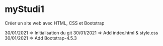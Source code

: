 # myStudi1
Créer un site web avec HTML, CSS et Bootstrap

30/01/2021 => Initialisation du git
30/01/2021 => Add index.html & style.css
30/01/2021 => Add Bootstrap-4.5.3